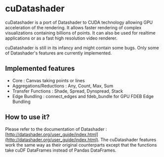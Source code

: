 # cuDatashader

cuDatashader is a port of Datashader to CUDA technology allowing GPU acceleration of the rendering. It allows faster rendering of complex visualizations containing billions of points. It can also be used for realtime applications or as a fast high resolution video renderer.

cuDatashader is still in its infancy and might contain some bugs. Only some of Datashader's features are currently implemented.

## Implemented features

- Core : Canvas taking points or lines
- Aggregations/Reductions : Any, Count, Max, Sum
- Transfer Functions : Shade, Spread, Dynspread, Stack
- Edge Bundling : connect_edges and fdeb_bundle for GPU FDEB Edge Bundling

## How to use it?

Please refer to the documentation of Datashader : [http://datashader.org/user_guide/index.html](http://datashader.org/user_guide/index.html). The cuDatashader features work the same way as their original counterparts except that the functions take cuDF DataFrames instead of Pandas DataFrames.